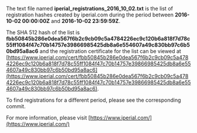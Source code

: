 The text file named **iperial_registrations_2016_10_02.txt** is the list of registration hashes created by iperial.com during the period between **2016-10-02 00:00:00Z** and **2016-10-02 23:59:59Z**.

The SHA 512 hash of the list is **fbb50845b286e0dea567f6b2c9cb09c5a4784226ec9c120b6a818f7d78c55ff1084f47c70b14757e39866985425db8a6e554607a49c830bb97c6b50bd95a8ac6** and the registration certificate for the list can be viewed at [https://www.iperial.com/cert/fbb50845b286e0dea567f6b2c9cb09c5a4784226ec9c120b6a818f7d78c55ff1084f47c70b14757e39866985425db8a6e554607a49c830bb97c6b50bd95a8ac6](https://www.iperial.com/cert/fbb50845b286e0dea567f6b2c9cb09c5a4784226ec9c120b6a818f7d78c55ff1084f47c70b14757e39866985425db8a6e554607a49c830bb97c6b50bd95a8ac6).

To find registrations for a different period, please see the corresponding commit.

For more information, please visit [https://www.iperial.com/](https://www.iperial.com/)
